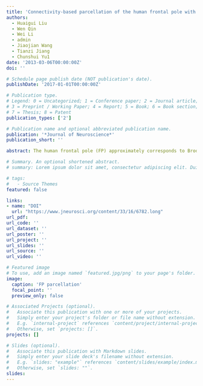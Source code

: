 ```yaml
---
title: 'Connectivity-based parcellation of the human frontal pole with diffusion tensor imaging'
authors:
  - Huaigui Liu
  - Wen Qin
  - Wei Li
  - admin
  - Jiaojian Wang
  - Tianzi Jiang
  - Chunshui Yu1
date: '2013-03-06T00:00:00Z'
doi: ''

# Schedule page publish date (NOT publication's date).
publishDate: '2017-01-01T00:00:00Z'

# Publication type.
# Legend: 0 = Uncategorized; 1 = Conference paper; 2 = Journal article;
# 3 = Preprint / Working Paper; 4 = Report; 5 = Book; 6 = Book section;
# 7 = Thesis; 8 = Patent
publication_types: ['2']

# Publication name and optional abbreviated publication name.
publication: '*Journal of Neuroscience*'
publication_short: ''

abstract: The human frontal pole (FP) approximately corresponds to Brodmann’s area 10 and is a highly differentiated cortical area with unique cytoarchitectonic characteristics.However,itsfunctional diversityis highly suggestive ofthe existence offunctional subregions. Based on anatomical connection patterns derived from diffusion tensor imaging data, we applied a spectral clustering algorithm to parcellate the human right FP into orbital (FPo), lateral (FPl), and medial (FPm) subregions. This parcellation scheme was validated by corresponding analyses of the left FP and right FP in another independent dataset. Both visual observation and quantitative comparison of the anatomical connection patterns of the three FP subregions revealed that the FPo showed greater connection probabilities to brain regions of the social emotion network (SEN), including the orbitofrontal cortex, temporal pole, and amygdala, the FPl showed stronger connections to the dorsolateral prefrontal cortex of the cognitive processing network (CPN), and the FPm showed stronger connections to brain areas of the default mode network (DMN), including the anterior cingulate cortex and medial prefrontal cortex. We further analyzed the restingstatefunctional connectivity patterns ofthethree FP subregions. Consistent withthefindings of anatomical connection analyses,the FPo was functionally correlated with the SEN, the FPl was correlated with the CPN, and the FPm was correlated with the DMN. These findings suggest that the human FP includes three separable subregions with different anatomical and functional connectivity patterns and that these subregions are involved in different brain functional networks and serve different functions.

# Summary. An optional shortened abstract.
# summary: Lorem ipsum dolor sit amet, consectetur adipiscing elit. Duis posuere tellus ac convallis placerat. Proin tincidunt magna sed ex sollicitudin condimentum.

# tags:
#   - Source Themes
featured: false

links:
- name: "DOI"
  url: "https://www.jneurosci.org/content/33/16/6782.long"
url_pdf: 
url_code: ''
url_dataset: ''
url_poster: ''
url_project: ''
url_slides: ''
url_source: ''
url_video: ''

# Featured image
# To use, add an image named `featured.jpg/png` to your page's folder.
image:
  caption: 'FP parcellation'
  focal_point: ''
  preview_only: false

# Associated Projects (optional).
#   Associate this publication with one or more of your projects.
#   Simply enter your project's folder or file name without extension.
#   E.g. `internal-project` references `content/project/internal-project/index.md`.
#   Otherwise, set `projects: []`.
projects: []

# Slides (optional).
#   Associate this publication with Markdown slides.
#   Simply enter your slide deck's filename without extension.
#   E.g. `slides: "example"` references `content/slides/example/index.md`.
#   Otherwise, set `slides: ""`.
slides:
---
```

